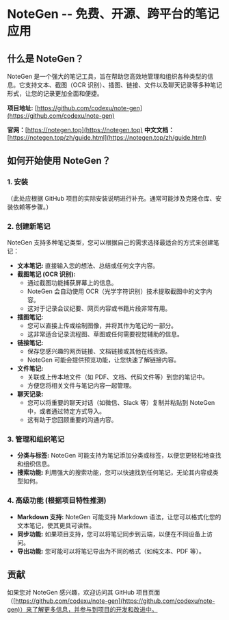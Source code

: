 # NoteGen -- 免费、开源、跨平台的笔记应用

## 什么是 NoteGen？

NoteGen 是一个强大的笔记工具，旨在帮助您高效地管理和组织各种类型的信息。它支持文本、截图（OCR 识别）、插图、链接、文件以及聊天记录等多种笔记形式，让您的记录更加全面和便捷。

**项目地址:** [https://github.com/codexu/note-gen](https://github.com/codexu/note-gen)

**官网：**[https://notegen.top](https://notegen.top)
**中文文档：**[https://notegen.top/zh/guide.html](https://notegen.top/zh/guide.html)

## 如何开始使用 NoteGen？

### 1. 安装

（此处应根据 GitHub 项目的实际安装说明进行补充。通常可能涉及克隆仓库、安装依赖等步骤。）

### 2. 创建新笔记

NoteGen 支持多种笔记类型，您可以根据自己的需求选择最适合的方式来创建笔记：

* **文本笔记:** 直接输入您的想法、总结或任何文字内容。
* **截图笔记 (OCR 识别):**
  * 通过截图功能捕获屏幕上的信息。
  * NoteGen 会自动使用 OCR（光学字符识别）技术提取截图中的文字内容。
  * 这对于记录会议纪要、网页内容或书籍片段非常有用。
* **插图笔记:**
  * 您可以直接上传或绘制图像，并将其作为笔记的一部分。
  * 这非常适合记录流程图、草图或任何需要视觉辅助的信息。
* **链接笔记:**
  * 保存您感兴趣的网页链接、文档链接或其他在线资源。
  * NoteGen 可能会提供预览功能，让您快速了解链接内容。
* **文件笔记:**
  * 关联或上传本地文件（如 PDF、文档、代码文件等）到您的笔记中。
  * 方便您将相关文件与笔记内容一起管理。
* **聊天记录:**
  * 您可以将重要的聊天对话（如微信、Slack 等）复制并粘贴到 NoteGen 中，或者通过特定方式导入。
  * 这有助于您回顾重要的沟通内容。

### 3. 管理和组织笔记

* **分类与标签:** NoteGen 可能支持为笔记添加分类或标签，以便您更轻松地查找和组织信息。
* **搜索功能:** 利用强大的搜索功能，您可以快速找到任何笔记，无论其内容或类型如何。

### 4. 高级功能 (根据项目特性推测)

* **Markdown 支持:** NoteGen 可能支持 Markdown 语法，让您可以格式化您的文本笔记，使其更具可读性。
* **同步功能:** 如果项目支持，您可以将笔记同步到云端，以便在不同设备上访问。
* **导出功能:** 您可能可以将笔记导出为不同的格式（如纯文本、PDF 等）。

## 贡献

如果您对 NoteGen 感兴趣，欢迎访问其 GitHub 项目页面（[https://github.com/codexu/note-gen](https://github.com/codexu/note-gen)）来了解更多信息，并参与到项目的开发和改进中。
